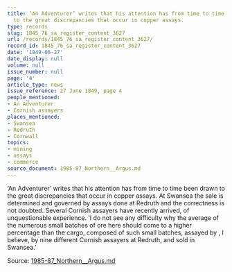 ```yaml
---
title: ‘An Adventurer’ writes that his attention has from time to time been drawn
  to the great discrepancies that occur in copper assays.
type: records
slug: 1845_76_sa_register_content_3627
url: /records/1845_76_sa_register_content_3627/
record_id: 1845_76_sa_register_content_3627
date: '1849-06-27'
date_display: null
volume: null
issue_number: null
page: '4'
article_type: news
issue_reference: 27 June 1849, page 4
people_mentioned:
- An Adventurer
- Cornish assayers
places_mentioned:
- Swansea
- Redruth
- Cornwall
topics:
- mining
- assays
- commerce
source_document: 1985-87_Northern__Argus.md
---
```


‘An Adventurer’ writes that his attention has from time to time been drawn to the great discrepancies that occur in copper assays.  At Swansea the sale is determined and governed by assays done at Redruth and the correctness is not doubted. Several Cornish assayers have recently arrived, of unquestionable experience.  ‘I do not see any difficulty why the average of the numerous small batches of ore here should come to a higher percentage than the cargo, composed of such small batches, assayed by , I believe, by nine different Cornish assayers at Redruth, and sold in Swansea.’

Source: [1985-87_Northern__Argus.md](/downloads/markdown/1985-87_Northern__Argus.md)
